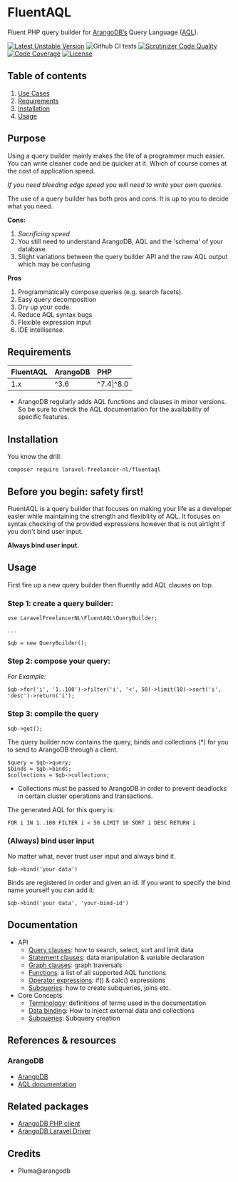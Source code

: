 # FluentAQL

Fluent PHP query builder for [ArangoDB’s](https://www.arangodb.com) Query Language ([AQL](https://www.arangodb.com/docs/stable/aql/)).

[![Latest Unstable Version](https://poser.pugx.org/laravel-freelancer-nl/fluentaql/v/unstable)](//packagist.org/packages/laravel-freelancer-nl/fluentaql)
![Github CI tests](https://github.com/LaravelFreelancerNL/fluentaql/workflows/Continuous%20Integration/badge.svg)
[![Scrutinizer Code Quality](https://scrutinizer-ci.com/g/LaravelFreelancerNL/aql-query-builder/badges/quality-score.png?b=master)](https://scrutinizer-ci.com/g/LaravelFreelancerNL/aql-query-builder/?branch=master)
[![Code Coverage](https://scrutinizer-ci.com/g/LaravelFreelancerNL/fluentaql/badges/coverage.png?b=master)](https://scrutinizer-ci.com/g/LaravelFreelancerNL/fluentaql/?branch=master)
[![License](https://poser.pugx.org/laravel-freelancer-nl/fluentaql/license)](//packagist.org/packages/laravel-freelancer-nl/fluentaql)

## Table of contents
1. [Use Cases](#purpose)
2. [Requirements](#requirements)
3. [Installation](#installation)
4. [Usage](#usage)

## Purpose
Using a query builder mainly makes the life of a programmer much easier. You can write cleaner code 
and be quicker at it. Which of course comes at the cost of application speed.

*If you need bleeding edge speed you will need to write your own queries.*

The use of a query builder has both pros and cons. It is up to you to decide what you need.

**Cons:**
1) *Sacrificing speed*
3) You still need to understand ArangoDB, AQL and the 'schema' of your database.
2) Slight variations between the query builder API and the raw AQL output which may be confusing

**Pros**
1) Programmatically compose queries (e.g. search facets).
2) Easy query decomposition 
3) Dry up your code.
4) Reduce AQL syntax bugs
5) Flexible expression input
6) IDE intellisense.

## Requirements
| FluentAQL           | ArangoDB          | PHP               |
| :------------------ | :---------------- | :---------------- |
| 1.x                 | ^3.6              | ^7.4&#124;^8.0    |

* ArangoDB regularly adds AQL functions and clauses in minor versions. So be sure to check the AQL documentation for the availability of specific features.

## Installation
You know the drill:
```
composer require laravel-freelancer-nl/fluentaql 
```

## Before you begin: safety first!
FluentAQL is a query builder that focuses on making your life as a developer easier while maintaining the strength
and flexibility of AQL. It focuses on syntax checking of the provided expressions 
however that is not airtight if you don't bind user input.

**Always bind user input.**

## Usage
First fire up a new query builder then fluently add AQL clauses on top. 
### Step 1: create a query builder:
```
use LaravelFreelancerNL\FluentAQL\QueryBuilder;

...

$qb = new QueryBuilder();
```
### Step 2: compose your query:
*For Example:*
```
$qb->for('i', '1..100')->filter('i', '<', 50)->limit(10)->sort('i', 'desc')->return('i');
```

### Step 3: compile the query

```
$qb->get();
```
The query builder now contains the query, binds and collections (*) for you to send to ArangoDB through a client.
```
$query = $qb->query;
$binds = $qb->binds;
$collections = $qb->collections;
```
* Collections must be passed to ArangoDB in order to prevent deadlocks in certain cluster operations and transactions.

The generated AQL for this query is: 
```
FOR i IN 1..100 FILTER i < 50 LIMIT 10 SORT i DESC RETURN i
```

### (Always) bind user input
No matter what, never trust user input and always bind it. 
``` 
$qb->bind('your data') 
```

Binds are registered in order and given an id. If you want to specify the bind name yourself you can add it: 
```
$qb->bind('your data', 'your-bind-id')
```

## Documentation
- API
    - [Query clauses](docs/api/query-clauses.md): how to search, select, sort and limit data 
    - [Statement clauses](docs/api/statement-clauses.md): data manipulation & variable declaration
    - [Graph clauses](docs/api/graph-clauses.md): graph traversals
    - [Functions](docs/api/functions.md): a list of all supported AQL functions
    - [Operator expressions](docs/api/operator-expressions.md): if() & calc() expressions
    - [Subqueries](docs/core-concepts/subqueries.md): how to create subqueries, joins etc.
- Core Concepts
    - [Terminology](docs/core-concepts/terminology.md): definitions of terms used in the documentation 
    - [Data binding](docs/core-concepts/data-binding.md): How to inject external data and collections 
    - [Subqueries](docs/core-concepts/subqueries.md): Subquery creation

## References & resources 

### ArangoDB
- [ArangoDB](https://arangodb.com) 
- [AQL documentation](https://www.arangodb.com/docs/stable/aql/)

## Related packages
* [ArangoDB PHP client](https://github.com/LaravelFreelancerNL/arangodb-php-client)
* [ArangoDB Laravel Driver](https://github.com/LaravelFreelancerNL/laravel-arangodb)


## Credits
- Pluma@arangodb

